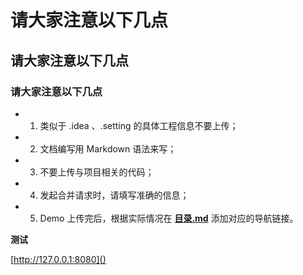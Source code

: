 # 请大家注意以下几点
## 请大家注意以下几点
### 请大家注意以下几点
- 1. 类似于 .idea 、.setting 的具体工程信息不要上传；
- 2. 文档编写用 Markdown 语法来写；
- 3. 不要上传与项目相关的代码；
- 4. 发起合并请求时，请填写准确的信息；
- 5. Demo 上传完后，根据实际情况在 **[目录.md](./目录.md)** 添加对应的导航链接。

**测试**


[http://127.0.0.1:8080]()
